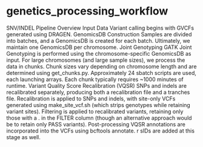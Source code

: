 # genetics_processing_workflow

SNV/INDEL Pipeline Overview
Input Data
Variant calling begins with GVCFs generated using DRAGEN.
GenomicsDB Construction
  Samples are divided into batches, and a GenomicsDB is created for each batch.
  Ultimately, we maintain one GenomicsDB per chromosome.
Joint Genotyping
  GATK Joint Genotyping is performed using the chromosome-specific GenomicsDB as input.
  For large chromosomes (and large sample sizes), we process the data in chunks.
  Chunk sizes vary depending on chromosome length and are determined using get_chunks.py.
  Approximately 24 sbatch scripts are used, each launching arrays. Each chunk typically requires ~1000 minutes of runtime.
Variant Quality Score Recalibration (VQSR)
  SNPs and indels are recalibrated separately, producing both a recalibration file and a tranches file.
  Recalibration is applied to SNPs and indels, with site-only VCFs generated using make_site_vcf.sh (which strips genotypes while retaining variant sites).
  Filtering is applied to recalibrated variants, retaining only those with a . in the FILTER column (though an alternative approach would be to retain only PASS variants).
Post-processing
  VQSR annotations are incorporated into the VCFs using bcftools annotate.
r  sIDs are added at this stage as well.
